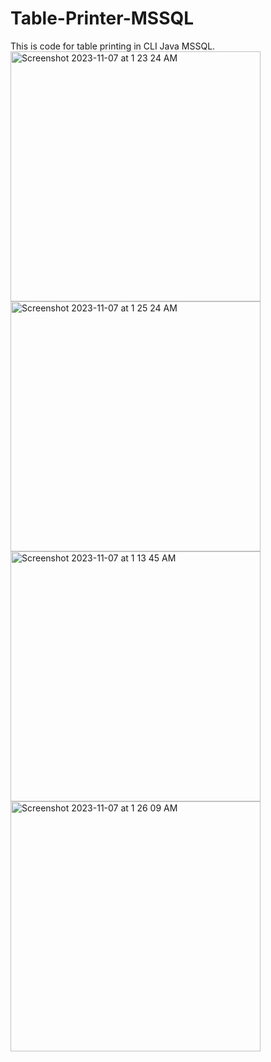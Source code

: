 # Table-Printer-MSSQL

This is code for table printing in CLI Java MSSQL. 
<img width="400" alt="Screenshot 2023-11-07 at 1 23 24 AM" src="https://github.com/MuhammadBilalEllahi/Table-Printer-MSSQL/assets/67937279/9773310e-e296-419d-bc2e-9e7afc710855">
<img width="400" alt="Screenshot 2023-11-07 at 1 25 24 AM" src="https://github.com/MuhammadBilalEllahi/Table-Printer-MSSQL/assets/67937279/1c84824e-7459-4478-b3ed-d1832bf0ec4b">
<img width="400" alt="Screenshot 2023-11-07 at 1 13 45 AM" src="https://github.com/MuhammadBilalEllahi/Table-Printer-MSSQL/assets/67937279/8681c310-57eb-4a58-b24e-8e7573d4bfd5">
<img width="400" alt="Screenshot 2023-11-07 at 1 26 09 AM" src="https://github.com/MuhammadBilalEllahi/Table-Printer-MSSQL/assets/67937279/208ae9dc-403e-4c98-ab88-6e1a89fd830b">
